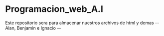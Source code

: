 # Programacion_web_A.I
Este repositorio sera para almacenar nuestros archivos de html y demas --  Alan, Benjamin e Ignacio --
